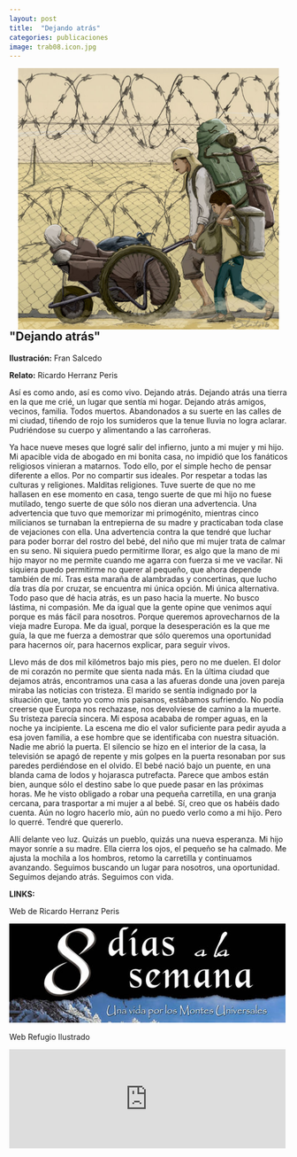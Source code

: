 ```yaml
---
layout: post
title:  "Dejando atrás"
categories: publicaciones
image: trab08.icon.jpg
---
```


<div style="float:left;margin: 0 16px;">
 <img src="/img/trab08.jpg" style="display:block;"/>
</div>

## "Dejando atrás"
**Ilustración:** Fran Salcedo

**Relato:** Ricardo Herranz Peris

Así es como ando, así es como vivo. Dejando atrás. Dejando atrás una tierra en la que me crié, un lugar que sentía mi hogar. Dejando atrás amigos, vecinos, familia. Todos muertos. Abandonados a su suerte en las calles de mi ciudad, tiñendo de rojo los sumideros que la tenue lluvia no logra aclarar. Pudriéndose su cuerpo y alimentando a las carroñeras.

Ya hace nueve meses que logré salir del infierno, junto a mi mujer y mi hijo. Mi apacible vida de abogado en mi bonita casa, no impidió que los fanáticos religiosos vinieran a matarnos. Todo ello, por el simple hecho de pensar diferente a ellos. Por no compartir sus ideales. Por respetar a todas las culturas y religiones. Malditas religiones. Tuve suerte de que no me hallasen en ese momento en casa, tengo suerte de que mi hijo no fuese mutilado, tengo suerte de que sólo nos dieran una advertencia. Una advertencia que tuvo que memorizar mi primogénito, mientras cinco milicianos se turnaban la entrepierna de su madre y practicaban toda clase de vejaciones con ella. Una advertencia contra la que tendré que luchar para poder borrar del rostro del bebé, del niño que mi mujer trata de calmar en su seno. Ni siquiera puedo permitirme llorar, es algo que la mano de mi hijo mayor no me permite cuando me agarra con fuerza si me ve vacilar. Ni siquiera puedo permitirme no querer al pequeño, que ahora depende también de mí. Tras esta maraña de alambradas y concertinas, que lucho día tras día por cruzar, se encuentra mi única opción. Mi única alternativa. Todo paso que dé hacia atrás, es un paso hacia la muerte. No busco lástima, ni compasión. Me da igual que la gente opine que venimos aquí porque es más fácil para nosotros. Porque queremos aprovecharnos de la vieja madre Europa. Me da igual, porque la desesperación es la que me guía, la que me fuerza a demostrar que sólo queremos una oportunidad para hacernos oír, para hacernos explicar, para seguir vivos.

Llevo más de dos mil kilómetros bajo mis pies, pero no me duelen. El dolor de mi corazón no permite que sienta nada más. En la última ciudad que dejamos atrás, encontramos una casa a las afueras donde una joven pareja miraba las noticias con tristeza. El marido se sentía indignado por la situación que, tanto yo como mis paisanos, estábamos sufriendo. No podía creerse que Europa nos rechazase, nos devolviese de camino a la muerte. Su tristeza parecía sincera. Mi esposa acababa de romper aguas, en la noche ya incipiente. La escena me dio el valor suficiente para pedir ayuda a esa joven familia, a ese hombre que se identificaba con nuestra situación. Nadie me abrió la puerta. El silencio se hizo en el interior de la casa, la televisión se apagó de repente y mis golpes en la puerta resonaban por sus paredes perdiéndose en el olvido. El bebé nació bajo un puente, en una blanda cama de lodos y hojarasca putrefacta. Parece que ambos están bien, aunque sólo el destino sabe lo que puede pasar en las próximas horas. Me he visto obligado a robar una pequeña carretilla, en una granja cercana, para trasportar a mi mujer a al bebé. Sí, creo que os habéis dado cuenta. Aún no logro hacerlo mío, aún no puedo verlo como a mi hijo. Pero lo querré. Tendré que quererlo. 

Allí delante veo luz. Quizás un pueblo, quizás una nueva esperanza. Mi hijo mayor sonríe a su madre. Ella cierra los ojos, el pequeño se ha calmado. Me ajusta la mochila a los hombros, retomo la carretilla y continuamos avanzando. Seguimos buscando un lugar para nosotros, una oportunidad. 
Seguimos dejando atrás. Seguimos con vida.


**LINKS:**

Web de Ricardo Herranz Peris

<a href="http://8diasxsemana.blogspot.com.es/" target="_blank"><img src="/img/8dias.jpg"></a>

Web Refugio Ilustrado

<iframe src="https://www.facebook.com/plugins/post.php?href=https%3A%2F%2Fwww.facebook.com%2Frefugioilustrado%2Fposts%2F1019818038054481%3A0&width=500" width="500" height="179" style="border:none;overflow:hidden" scrolling="no" frameborder="0" allowTransparency="true"></iframe>
